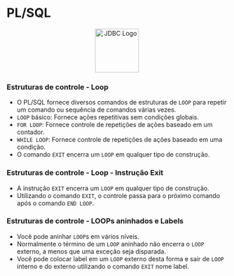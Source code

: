 # PL/SQL

<div style="text-align:center;">
    <img src="https://5.imimg.com/data5/SELLER/Default/2022/7/FT/WW/IM/7756102/oracle-database-enterprise-edition-license-1-processor.png" alt="JDBC Logo" width="100" height="100">
</div>


### Estruturas de controle - Loop
* O PL/SQL fornece diversos comandos de estruturas de `LOOP` para repetir um comando ou sequência de comandos várias vezes.
* `LOOP` básico: Fornece ações repetitivas sem condições globais.
* `FOR LOOP`: Fornece controle de repetições de ações baseado em um contador.
* `WHILE LOOP`: Fornece controle de repetições de ações baseado em uma condição.
* O comando `EXIT` encerra um `LOOP` em qualquer tipo de construção.

### Estruturas de controle - Loop - Instrução Exit
* A instrução `EXIT` encerra um `LOOP` em qualquer tipo de construção.
* Utilizando o comando `EXIT`, o controle passa para o próximo comando após o comando `END LOOP`.

### Estruturas de controle - LOOPs aninhados e Labels
* Você pode aninhar `LOOP`s em vários níveis.
* Normalmente o término de um `LOOP` aninhado não encerra o `LOOP` externo, a menos que uma exceção seja disparada.
* Você pode colocar label em um `LOOP` externo desta forma e sair de `LOOP` interno e do externo utilizando o comando `EXIT` nome label.